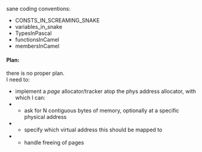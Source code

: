 sane coding conventions:
- CONSTS\_IN\_SCREAMING\_SNAKE
- variables\_in\_snake
- TypesInPascal
- functionsInCamel
- membersInCamel

#### Plan:
there is no proper plan.  
I need to:
- implement a _page_ allocator/tracker atop the phys address allocator, with which I can:
- - ask for N contiguous bytes of memory, optionally at a specific physical address
- - specify which virtual address this should be mapped to
- - handle freeing of pages
